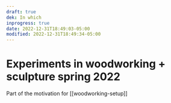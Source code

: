 ```yaml
---
draft: true
dek: In which
inprogress: true
date: 2022-12-31T18:49:03-05:00
modified: 2022-12-31T18:49:34-05:00
---
```


# Experiments in woodworking + sculpture spring 2022

Part of the motivation for [[woodworking-setup]]
